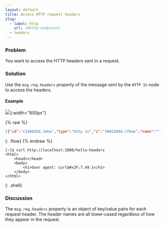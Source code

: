```yaml
---
layout: default
title: Access HTTP request headers
slug:
  - label: http
    url: /#http-endpoints
  - headers
---
```


### Problem

You want to access the HTTP headers sent in a request.

### Solution

Use the `msg.req.headers` property of the message sent by the <code class="node">HTTP In</code>
node to access the headers.

#### Example

![](/images/http/access-http-request-headers.png){:width="800px"}

{% raw %}
~~~json
[{"id":"c1460268.3eba","type":"http in","z":"3045204d.cfbae","name":"","url":"/hello-headers","method":"get","swaggerDoc":"","x":130,"y":380,"wires":[["24199456.dbe66c"]]},{"id":"24199456.dbe66c","type":"template","z":"3045204d.cfbae","name":"page","field":"payload","fieldType":"msg","format":"handlebars","syntax":"mustache","template":"<html>\n    <head></head>\n    <body>\n        <h1>User agent: {{req.headers.user-agent}}</h1>\n    </body>\n</html>","x":310,"y":380,"wires":[["b3531892.4cace8"]]},{"id":"b3531892.4cace8","type":"http response","z":"3045204d.cfbae","name":"","x":450,"y":380,"wires":[]}]
~~~
{: .flow}
{% endraw %}

~~~text
[~]$ curl http://localhost:1880/hello-headers
<html>
    <head></head>
    <body>
        <h1>User agent: curl&#x2F;7.49.1</h1>
    </body>
</html>
~~~
{: .shell}

### Discussion

The `msg.req.headers` property is an object of key/value pairs for each request header.
The header names are all lower-cased regardless of how they appear in the request.
